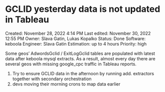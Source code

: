 # GCLID yesterday data is not updated in Tableau

Created: November 28, 2022 4:14 PM
Last edited: November 30, 2022 12:55 PM
Owner: Slava Gatin, Lukas Kopalko
Status: Done
Software: keboola
Engineer: Slava Gatin
Estimation: up to 4 hours
Priority: high

Some geos’ AdwordsGclid / ExitLogGclid tables are populated with latest data after keboola mysql extracts. As a result, almost every day there are several geos with missing google_cpc traffic in Tableau reports. 

1. Try to ensure GCLID data in the afternoon by running add. extractors together with secondary orchestration
2. devs moving their morning crons to map data earlier